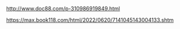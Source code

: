 

http://www.doc88.com/p-310986919849.html

https://max.book118.com/html/2022/0620/7141045143004133.shtm